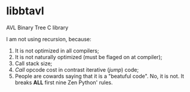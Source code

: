 # libbtavl
AVL Binary Tree C library  

I am not using recursion, because:  
1) It is not optimized in all compilers;  
2) It is not naturally optimized (must be flaged on at compiler);  
3) Call stack size;  
4) _Call_ opcode cost in contrast iterative (_jump_) code;  
5) People are cowards saying that it is a "beatuful code". No, it is not. It breaks **ALL** first nine Zen Python' rules.
